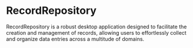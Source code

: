 # RecordRepository
RecordRepository is a robust desktop application designed to facilitate the creation and management of records, allowing users to effortlessly collect and organize data entries across a multitude of domains.
